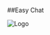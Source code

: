 ##Easy Chat

![Logo](https://res-console.cloudinary.com/drirwwvdw/media_explorer_thumbnails/199f897dc235b7c33625a81666b77844/detailed)

